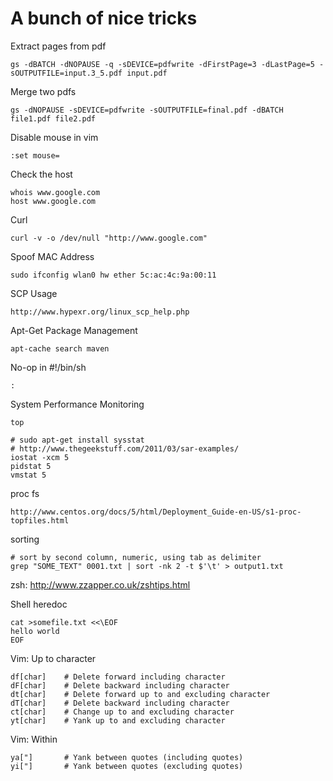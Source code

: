 # A bunch of nice tricks

Extract pages from pdf

    gs -dBATCH -dNOPAUSE -q -sDEVICE=pdfwrite -dFirstPage=3 -dLastPage=5 -sOUTPUTFILE=input.3_5.pdf input.pdf

Merge two pdfs

    gs -dNOPAUSE -sDEVICE=pdfwrite -sOUTPUTFILE=final.pdf -dBATCH file1.pdf file2.pdf

Disable mouse in vim
    
    :set mouse=

Check the host

    whois www.google.com
    host www.google.com

Curl

    curl -v -o /dev/null "http://www.google.com"

Spoof MAC Address

    sudo ifconfig wlan0 hw ether 5c:ac:4c:9a:00:11

SCP Usage

    http://www.hypexr.org/linux_scp_help.php

Apt-Get Package Management

    apt-cache search maven

No-op in #!/bin/sh

    :

System Performance Monitoring

    top
    
    # sudo apt-get install sysstat
    # http://www.thegeekstuff.com/2011/03/sar-examples/
    iostat -xcm 5
    pidstat 5
    vmstat 5

proc fs

    http://www.centos.org/docs/5/html/Deployment_Guide-en-US/s1-proc-topfiles.html

sorting

    # sort by second column, numeric, using tab as delimiter
    grep "SOME_TEXT" 0001.txt | sort -nk 2 -t $'\t' > output1.txt

zsh: http://www.zzapper.co.uk/zshtips.html
    
Shell heredoc

    cat >somefile.txt <<\EOF
    hello world
    EOF
    
Vim: Up to character

    df[char]    # Delete forward including character
    dF[char]    # Delete backward including character
    dt[char]    # Delete forward up to and excluding character
    dT[char]    # Delete backward including character
    ct[char]    # Change up to and excluding character
    yt[char]    # Yank up to and excluding character
    
Vim: Within

    ya["]       # Yank between quotes (including quotes)
    yi["]       # Yank between quotes (excluding quotes)
    

